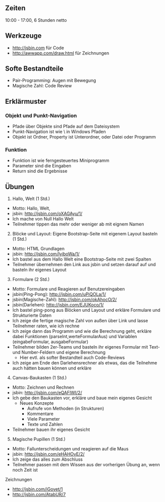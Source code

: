 Zeiten
------
10:00 - 17:00, 6 Stunden netto

Werkzeuge
---------

- http://jsbin.com für Code
- http://awwapp.com/draw.html für Zeichnungen


Softe Bestandteile
------------------
- Pair-Programming: Augen mit Bewegung
-  Magische Zahl: Code Review


Erklärmuster
------------

### Objekt und Punkt-Navigation
- Pfade über Objekte sind Pfade auf dem Dateisystem
- Punkt-Navigation ist wie \ in Windows Pfaden
- Objekt ist Ordner, Property ist Unterordner, oder Datei oder Programm

### Funktion
- Funktion ist wie ferngesteuertes Miniprogramm
- Parameter sind die Eingaben
- Return sind die Ergebnisse

Übungen
-------
1. Hallo, Welt (1 Std.)
  - Motto: Hallo, Welt,
  - jsbin: http://jsbin.com/oXAGAyu/1/
  - Ich mache von Null Hallo Welt
  - Teilnehmer tippen das mehr oder weniger ab mit eignem Namen

2. Blöcke und Layout: Eigene Bootstrap-Seite mit eigenem Layout basteln (1 Std.)
  - Motto: HTML Grundlagen
  - jsbin: http://jsbin.com/IyiboWa/1/
  - Ich bastel aus dem Hallo Welt eine Bootstrap-Seite mit zwei Spalten
  - Teilnehmer übernehmen den Link aus jsbin und setzen darauf auf und basteln ihr eigenes Layout

3. Formulare (2 Std.)
  - Motto: Formulare und Reagieren auf Benutzereingaben
  - jsbin(Ping-Pong): http://jsbin.com/uPiQOLa/1/
  - jsbin(Magische-Zahl): http://jsbin.com/okAhocO/2/
  - jsbin(Darlehen): http://jsbin.com/EJUKoco/1/
  - Ich bastel ping-pong aus Blöcken und Layout und erkläre Formulare und Strukturierte Daten
  - Ich zeige die fertige magische Zahl von außen über Link und lasse Teilnehmer raten, wie ich rechne
  - Ich zeige dann das Programm und wie die Berechnung geht, erkläre dabei Funktionen (parseInt,werteFormularAus)
    und Variablen (eingabeFormular, ausgabeFormular)
  - Teilnehmer bilden 2er-Teams und basteln ihr eigenes Formular mit Text- und Number-Feldern und eigene Berechnung
    - Hier evtl. als softer Bestandteil auch Code-Reviews
  - Ich zeige am Ende den Darlehensrechner als etwas, das die Teilnehme auch hätten bauen können und erkläre

4. Canvas-Baukasten (1 Std.)
  - Motto: Zeichnen und Rechnen
  - jsbin: http://jsbin.com/eQAFIWI/2/
  - Ich gebe den Baukasten vor, erkläre und baue mein eigenes Gesicht
    - Neues Konzepte
      - Aufrufe von Methoden (in Strukturen)
      - Kommentare
      - Viele Parameter
      - Texte und Zahlen
  - Teilnehmer bauen ihr eigenes Gesicht

5. Magische Pupillen (1 Std.)
  - Motto: Fallunterscheidungen und reagieren auf die Maus
  - jsbin: http://jsbin.com/eHAHOvE/2/
  - Ich zeige das alles zum Abschluss
  - Teilnehmer passen mit dem Wissen aus der vorherigen Übung an, wenn noch Zeit ist

Zeichnungen
- http://jsbin.com/iGovet/1
- http://jsbin.com/AtabUR/7
